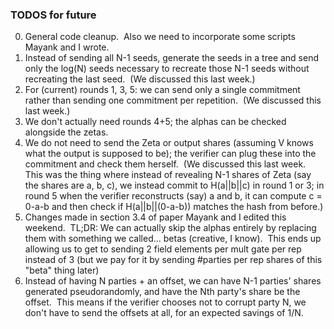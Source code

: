 ### TODOS for future

0. General code cleanup.  Also we need to incorporate some scripts Mayank and I wrote.
1. Instead of sending all N-1 seeds, generate the seeds in a tree and send only the log(N) seeds necessary to recreate those N-1 seeds without recreating the last seed.  (We discussed this last week.)
2. For (current) rounds 1, 3, 5: we can send only a single commitment rather than sending one commitment per repetition.  (We discussed this last week.)
3. We don't actually need rounds 4+5; the alphas can be checked alongside the zetas.
4. We do not need to send the Zeta or output shares (assuming V knows what the output is supposed to be); the verifier can plug these into the commitment and check them herself.  (We discussed this last week.  This was the thing where instead of revealing N-1 shares of Zeta (say the shares are a, b, c), we instead commit to H(a||b||c) in round 1 or 3; in round 5 when the verifier reconstructs (say) a and b, it can compute c = 0-a-b and then check if H(a||b||(0-a-b)) matches the hash from before.)
5. Changes made in section 3.4 of paper Mayank and I edited this weekend.  TL;DR: We can actually skip the alphas entirely by replacing them with something we called... betas (creative, I know).  This ends up allowing us to get to sending 2 field elements per mult gate per rep instead of 3 (but we pay for it by sending #parties per rep shares of this "beta" thing later)
6. Instead of having N parties + an offset, we can have N-1 parties' shares generated pseudorandomly, and have the Nth party's share be the offset.  This means if the verifier chooses not to corrupt party N, we don't have to send the offsets at all, for an expected savings of 1/N.
